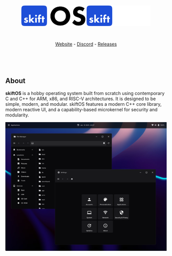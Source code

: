 <br/>
<br/>
<br/>

<p align="center">
  <img src="profile/logo-light.svg#gh-light-mode-only" height="64" />
  <img src="profile/logo-dark.svg#gh-dark-mode-only" height="64" />
</p>

<br/>

<p align="center">
  <a href="https://skiftos.org/">Website</a> -
  <a href="https://discord.skiftos.org">Discord</a> -
  <a href="https://github.com/skift-org/skift/releases">Releases</a>
</p>

<br/>
<br/>
<br/>


## About

**skiftOS** is a hobby operating system built from scratch using contemporary C and C++ for ARM, x86, and RISC-V architectures. It is designed to be simple, modern, and modular. skiftOS features a modern C++ core library, modern reactive UI, and a capability-based microkernel for security and modularity.

<p align="center">
    <img src="profile/capture.png" />
</p>
